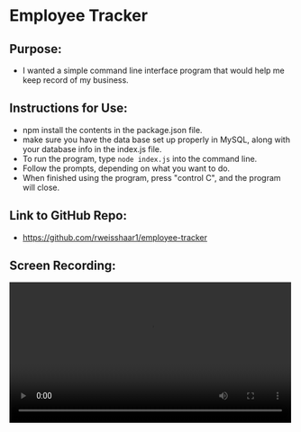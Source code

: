 # Employee Tracker

## Purpose:
- I wanted a simple command line interface program that would help me keep record of my business.

## Instructions for Use:
- npm install the contents in the package.json file.
- make sure you have the data base set up properly in MySQL, along with your database info in the index.js file.
- To run the program, type `node index.js` into the command line.
- Follow the prompts, depending on what you want to do.
- When finished using the program, press "control C", and the program will close.

## Link to GitHub Repo:
- https://github.com/rweisshaar1/employee-tracker

## Screen Recording:
<video src='./screen-recording.mov' width=500/>
